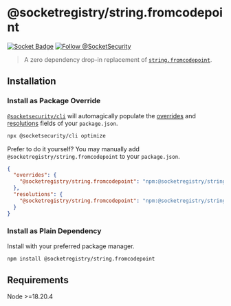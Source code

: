 # @socketregistry/string.fromcodepoint

[![Socket Badge](https://socket.dev/api/badge/npm/package/@socketregistry/string.fromcodepoint)](https://socket.dev/npm/package/@socketregistry/string.fromcodepoint)
[![Follow @SocketSecurity](https://img.shields.io/twitter/follow/SocketSecurity?style=social)](https://twitter.com/SocketSecurity)

> A zero dependency drop-in replacement of
> [`string.fromcodepoint`](https://www.npmjs.com/package/string.fromcodepoint).

## Installation

### Install as Package Override

[`@socketsecurity/cli`](https://www.npmjs.com/package/@socketsecurity/cli) will
automagically populate the
[overrides](https://docs.npmjs.com/cli/v9/configuring-npm/package-json#overrides)
and [resolutions](https://yarnpkg.com/configuration/manifest#resolutions) fields
of your `package.json`.

```sh
npx @socketsecurity/cli optimize
```

Prefer to do it yourself? You may manually add
`@socketregistry/string.fromcodepoint` to your `package.json`.

```json
{
  "overrides": {
    "@socketregistry/string.fromcodepoint": "npm:@socketregistry/string.fromcodepoint@^1"
  },
  "resolutions": {
    "@socketregistry/string.fromcodepoint": "npm:@socketregistry/string.fromcodepoint@^1"
  }
}
```

### Install as Plain Dependency

Install with your preferred package manager.

```sh
npm install @socketregistry/string.fromcodepoint
```

## Requirements

Node &gt;=18.20.4
